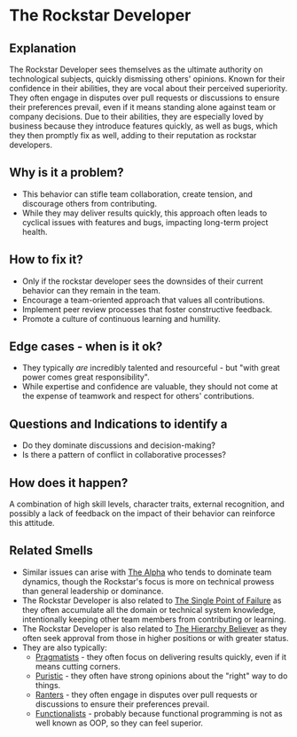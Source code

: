 
# The Rockstar Developer
## Explanation
The Rockstar Developer sees themselves as the ultimate authority on technological subjects, quickly dismissing others' opinions. 
Known for their confidence in their abilities, they are vocal about their perceived superiority. 
They often engage in disputes over pull requests or discussions to ensure their preferences prevail, even if it means standing alone against team or company decisions.
Due to their abilities, they are especially loved by business because they introduce features quickly, as well as bugs, which they then promptly fix as well, adding to their reputation as rockstar developers.

## Why is it a problem?
* This behavior can stifle team collaboration, create tension, and discourage others from contributing. 
* While they may deliver results quickly, this approach often leads to cyclical issues with features and bugs, impacting long-term project health.

## How to fix it?
* Only if the rockstar developer sees the downsides of their current behavior can they remain in the team.
* Encourage a team-oriented approach that values all contributions.
* Implement peer review processes that foster constructive feedback.
* Promote a culture of continuous learning and humility.

## Edge cases - when is it ok?
* They typically _are_ incredibly talented and resourceful - but "with great power comes great responsibility".
* While expertise and confidence are valuable, they should not come at the expense of teamwork and respect for others' contributions.

## Questions and Indications to identify a
* Do they dominate discussions and decision-making?
* Is there a pattern of conflict in collaborative processes?

## How does it happen?
A combination of high skill levels, character traits, external recognition, and possibly a lack of feedback on the impact of their behavior can reinforce this attitude.

## Related Smells
* Similar issues can arise with [The Alpha](The-Alpha.md) who tends to dominate team dynamics, though the Rockstar's focus is more on technical prowess than general leadership or dominance.
* The Rockstar Developer is also related to [The Single Point of Failure](The-Single-Point-of-Failure.md) as they often accumulate all the domain or technical system knowledge, intentionally keeping other team members from contributing or learning.
* The Rockstar Developer is also related to [The Hierarchy Believer](The-Hierarchy-Believer.md) as they often seek approval from those in higher positions or with greater status.
* They are also typically:
  * [Pragmatists](The-Pragmatist.md) - they often focus on delivering results quickly, even if it means cutting corners.
  * [Puristic](The-Puristic.md) - they often have strong opinions about the "right" way to do things.
  * [Ranters](The-Ranter.md) - they often engage in disputes over pull requests or discussions to ensure their preferences prevail.
  * [Functionalists](The-Functionalists.md) - probably because functional programming is not as well known as OOP, so they can feel superior.